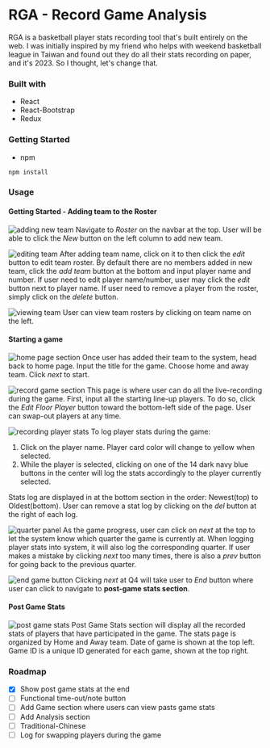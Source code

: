 # RGA - Record Game Analysis

RGA is a basketball player stats recording tool that's built entirely on the web. I was initially inspired by my friend who helps with weekend basketball league in Taiwan and found out they do all their stats recording on paper, and it's 2023. So I thought, let's change that.

### Built with
- React
- React-Bootstrap
- Redux

### Getting Started

- npm
```
npm install
```
### Usage

#### Getting Started - Adding team to the Roster
![adding new team](/9.png)
Navigate to *Roster* on the navbar at the top. User will be able to click the *New* button on the left column to add new team. 

![editing team](/8.png)
After adding team name, click on it to then click the *edit* button to edit team roster. 
By default there are no members added in new team, click the *add team* button at the bottom and input player name and number.
If user need to edit player name/number, user may click the *edit* button next to player name.
If user need to remove a player from the roster, simply click on the *delete* button.

![viewing team](/7.png)
User can view team rosters by clicking on team name on the left.

#### Starting a game
![home page section](/1.png)
Once user has added their team to the system, head back to home page.
Input the title for the game.
Choose home and away team.
Click *next* to start.

![record game section](/2.png)
This page is where user can do all the live-recording during the game. First, input all the starting line-up players. To do so, click the *Edit Floor Player* button toward the bottom-left side of the page. 
User can swap-out players at any time.

![recording player stats](/3.png)
To log player stats during the game:
1. Click on the player name. Player card color will change to yellow when selected.
2. While the player is selected, clicking on one of the 14 dark navy blue buttons in the center will log the stats accordingly to the player currently selected.

Stats log are displayed in at the bottom section in the order: Newest(top) to Oldest(bottom).
User can remove a stat log by clicking on the *del* button at the right of each log. 

![quarter panel](/4.png)
As the game progress, user can click on *next* at the top to let the system know which quarter the game is currently at. When logging player stats into system, it will also log the corresponding quarter. 
If user makes a mistake by clicking *next* too many times, there is also a *prev* button for going back to the previous quarter. 

![end game button](/5.png)
Clicking *next* at Q4 will take user to *End* button where user can click to navigate to **post-game stats section**.

#### Post Game Stats
![post game stats](/6.png)
Post Game Stats section will display all the recorded stats of players that have participated in the game.
The stats page is organized by Home and Away team. 
Date of game is shown at the top left.
Game ID is a unique ID generated for each game, shown at the top right.



### Roadmap
- [x] Show post game stats at the end
- [ ] Functional time-out/note button
- [ ] Add Game section where users can view pasts game stats
- [ ] Add Analysis section
- [ ] Traditional-Chinese
- [ ] Log for swapping players during the game
